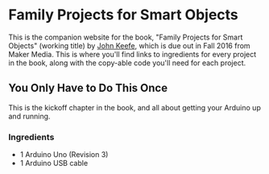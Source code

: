 # Family Projects for Smart Objects
  
This is the companion website for the book, "Family Projects for Smart Objects" (working title) by [John Keefe](http://johnkeefe.net), which is due out in Fall 2016 from Maker Media. This is where you'll find links to ingredients for every project in the book, along with the copy-able code you'll need for each project.
  
## You Only Have to Do This Once

This is the kickoff chapter in the book, and all about getting your Arduino up and running.

### Ingredients

- 1 Arduino Uno (Revision 3)
- 1 Arduino USB cable


